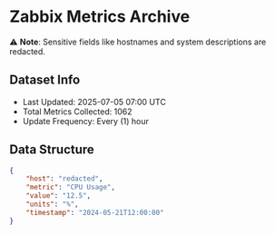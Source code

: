 # Zabbix Metrics Archive

⚠️ **Note**: Sensitive fields like hostnames and system descriptions are redacted.

## Dataset Info
- Last Updated: 2025-07-05 07:00 UTC
- Total Metrics Collected: 1062
- Update Frequency: Every (1) hour

## Data Structure
```json
{
    "host": "redacted",
    "metric": "CPU Usage",
    "value": "12.5",
    "units": "%",
    "timestamp": "2024-05-21T12:00:00"
}
```
